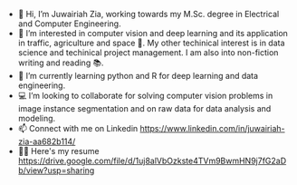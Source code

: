 - 👋 Hi, I’m Juwairiah Zia, working towards my M.Sc. degree in Electrical and Computer Engineering. 
- 👀 I’m interested in computer vision and deep learning and its application in traffic, agriculture and space 🚀. My other techinical interest is in data science and techinical project management. I am also into non-fiction writing and reading 📚. 
- 🌱 I’m currently learning python and R for deep learning and data engineering.
- ‍💻 I’m looking to collaborate for solving computer vision problems in image instance segmentation and on raw data for data analysis and modeling.
- 📫 Connect with me on Linkedin https://www.linkedin.com/in/juwairiah-zia-aa682b114/
- 👩‍💻 Here's my resume https://drive.google.com/file/d/1uj8alVbOzkste4TVm9BwmHN9j7fG2aDb/view?usp=sharing

<!---
javeriaz15/javeriaz15 is a ✨ special ✨ repository because its `README.md` (this file) appears on your GitHub profile.
You can click the Preview link to take a look at your changes.
--->
